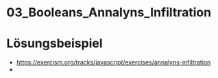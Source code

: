 # 03_Booleans_Annalyns_Infiltration

# Lösungsbeispiel

- https://exercism.org/tracks/javascript/exercises/annalyns-infiltration
- 

